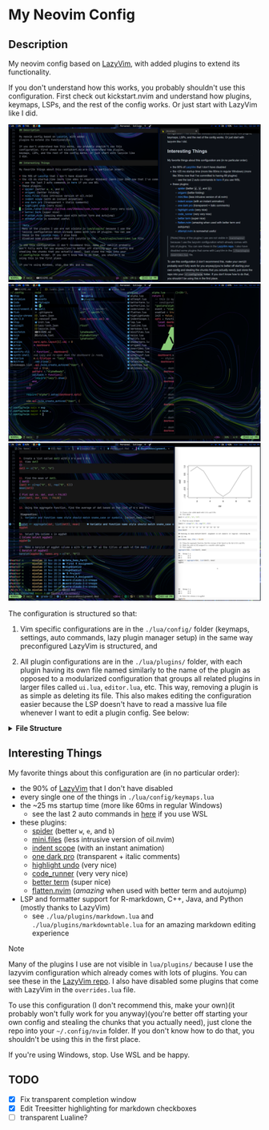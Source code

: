 
# My Neovim Config


## Description

My neovim config based on [LazyVim](https://www.lazyvim.org), with added plugins
to extend its functionality.

If you don't understand how this works, you probably shouldn't use this
configuration. First check out kickstart.nvim and understand how plugins,
keymaps, LSPs, and the rest of the config works. Or just start with LazyVim like
I did.

  ![markdown preview](./assets/image3.png)
  ![mini files](./assets/image1.png)
  ![r markdown](./assets/image2.png)

The configuration is structured so that:

1) Vim specific configurations are in the
  `./lua/config/` folder (keymaps, settings, auto commands, lazy plugin manager
  setup) in the same way preconfigured LazyVim is structured, and


2) All plugin configurations are in the `./lua/plugins/` folder, with each
plugin having its own file named similarly to the name of the plugin as
opposed to a modularized configuration that groups all related plugins in larger
files called `ui.lua`, `editor.lua`, etc. This way, removing a plugin is as
simple as deleting its file. This also makes editing the configuration easier
because the LSP doesn't have to read a massive lua file whenever I want to edit
a plugin config. See below:

<details>
  <summary><b>File Structure</b></summary>

```
.
├── ftplugin
│  └── java.lua
├── lua
│  ├── config
│  │  ├── autocmds.lua
│  │  ├── keymaps.lua
│  │  ├── lazy.lua
│  │  └── options.lua
│  └── plugins
│     ├── {allplugins}.lua
│     └── ...
├── init.lua
├── lazyvim.json
└── README.md
```

</details>


## Interesting Things

My favorite things about this configuration are (in no particular order):

* the 90% of [LazyVim](https://www.lazyvim.org) that I don't have disabled
* every single one of the things in `./lua/config/keymaps.lua`
* the ~25 ms startup time (more like 60ms in regular Windows)
  * see the last 2 auto commands in [here](./lua/config/autocmds.lua) if you use WSL
* these plugins:
  * [spider](https://github.com/chrisgrieser/nvim-spider) (better `w`, `e`, and `b`)
  * [mini.files](https://github.com/echasnovski/mini.files) (less intrusive version of oil.nvim)
  * [indent scope](https://github.com/echasnovski/mini.indentscope) (with an instant animation)
  * [one dark pro](https://github.com/olimorris/onedarkpro.nvim) (transparent + italic comments)
  * [highlight undo](https://github.com/tzachar/highlight-undo.nvim) (very nice)
  * [code_runner](https://github.com/CRAG666/code_runner.nvim) (very very nice)
  * [better term](https://github.com/CRAG666/betterTerm.nvim) (super nice)
  * [flatten.nvim](https://github.com/willothy/flatten.nvim) (*amazing* when used with better term and autojump)
* LSP and formatter support for R-markdown, C++, Java, and Python (mostly thanks to LazyVim)
  * see `./lua/plugins/markdown.lua` and `./lua/plugins/markdowntable.lua` for an amazing markdown editing experience

> [!Note]
> Many of the plugins I use are not visible in `lua/plugins/` because I use the
> lazyvim configuration which already comes with lots of plugins. You can see
> these in the [LazyVim repo](https://github.com/LazyVim/LazyVim). I also have
> disabled some plugins that come with LazyVim in the `overrides.lua` file.

To use this configuration (I don't recommend this, make your own)(it probably
won't fully work for you anyway)(you're better off starting your own config and
stealing the chunks that you actually need), just clone the repo into your
`~/.config/nvim` folder. If you don't know how to do that, you shouldn't be
using this in the first place.

If you're using Windows, stop. Use WSL and be happy.

## TODO

- [x] Fix transparent completion window
- [x] Edit Treesitter highlighting for markdown checkboxes
- [ ] transparent Lualine?
